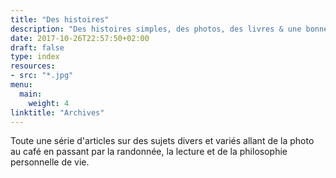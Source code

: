 ```yaml
---
title: "Des histoires"
description: "Des histoires simples, des photos, des livres & une bonne tasse de café."
date: 2017-10-26T22:57:50+02:00
draft: false
type: index
resources:
- src: "*.jpg"
menu:
  main:
    weight: 4
linktitle: "Archives"
---
```


Toute une série d'articles sur des sujets divers et variés allant de la photo au café en passant par la randonnée, la lecture et de la philosophie personnelle de vie. 
